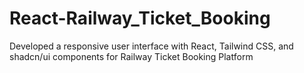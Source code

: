 # React-Railway_Ticket_Booking
Developed a responsive user interface with React, Tailwind CSS, and shadcn/ui components for Railway Ticket Booking Platform
